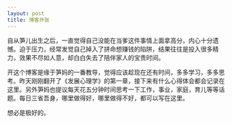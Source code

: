 ```yaml
---
layout: post
title: 博客开张
---
```


自从笋儿出生之后，一直觉得自己没能在当爹这件事情上面拿高分，内心十分遗憾。迫于压力，经常发觉自己掉入了拼命想赚钱的陷阱，结果往往是投入很多精力，效果不尽如人意，却白白失去了陪伴家人的宝贵时间。

开这个博客是缘于笋妈的一番教导，觉得应该趁现在还有时间，多多学习，多多思考。昨天刚刚翻开了《发展心理学》的第一章，接下来有什么心得体会都会记录在这里。另外笋妈也提议每天花五分钟时间思考一下工作，事业，家庭，育儿等等话题。每日三省吾身，哪里做得好，哪里做得不好，都可以写在这里。

想必是极好的。